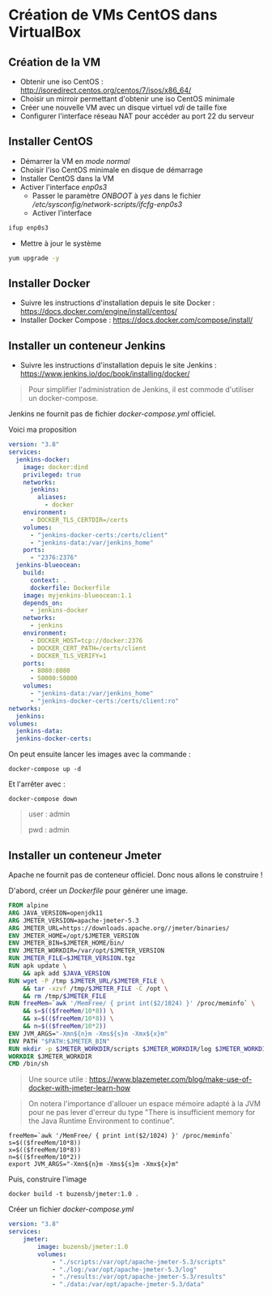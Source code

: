 # Création de VMs CentOS dans VirtualBox

## Création de la VM

* Obtenir une iso CentOS : http://isoredirect.centos.org/centos/7/isos/x86_64/
* Choisir un mirroir permettant d'obtenir une iso CentOS minimale
* Créer une nouvelle VM avec un disque virtuel _vdi_ de taille fixe
* Configurer l'interface réseau NAT pour accéder au port 22 du serveur

## Installer CentOS

* Démarrer la VM en _mode normal_
* Choisir l'iso CentOS minimale en disque de démarrage
* Installer CentOS dans la VM
* Activer l'interface _enp0s3_
    * Passer le paramètre _ONBOOT_ à _yes_ dans le fichier _/etc/sysconfig/network-scripts/ifcfg-enp0s3_
    * Activer l'interface

```bash
ifup enp0s3
```

* Mettre à jour le système

```bash
yum upgrade -y
```

## Installer Docker

* Suivre les instructions d'installation depuis le site Docker : https://docs.docker.com/engine/install/centos/
* Installer Docker Compose : https://docs.docker.com/compose/install/


## Installer un conteneur Jenkins

* Suivre les instructions d'installation depuis le site Jenkins : https://www.jenkins.io/doc/book/installing/docker/

> Pour simplifier l'administration de Jenkins, il est commode d'utiliser un docker-compose.

Jenkins ne fournit pas de fichier _docker-compose.yml_ officiel.

Voici ma proposition

```yaml
version: "3.8"
services:
  jenkins-docker:
    image: docker:dind
    privileged: true
    networks:
      jenkins:
        aliases:
          - docker
    environment:
      - DOCKER_TLS_CERTDIR=/certs
    volumes:
      - "jenkins-docker-certs:/certs/client"
      - "jenkins-data:/var/jenkins_home"
    ports:
      - "2376:2376"
  jenkins-blueocean:
    build:
      context: .
      dockerfile: Dockerfile
    image: myjenkins-blueocean:1.1
    depends_on:
      - jenkins-docker
    networks:
      - jenkins
    environment:
      - DOCKER_HOST=tcp://docker:2376
      - DOCKER_CERT_PATH=/certs/client
      - DOCKER_TLS_VERIFY=1
    ports:
      - 8080:8080
      - 50000:50000
    volumes:
      - "jenkins-data:/var/jenkins_home"
      - "jenkins-docker-certs:/certs/client:ro"
networks:
  jenkins:
volumes:
  jenkins-data:
  jenkins-docker-certs:
```
 
On peut ensuite lancer les images avec la commande :
```shell script
docker-compose up -d
```

Et l'arrêter avec :
```shell script
docker-compose down
```

> user : admin
>
> pwd : admin

## Installer un conteneur Jmeter

Apache ne fournit pas de conteneur officiel.
Donc nous allons le construire !

D'abord, créer un _Dockerfile_ pour générer une image.

```Dockerfile
FROM alpine
ARG JAVA_VERSION=openjdk11
ARG JMETER_VERSION=apache-jmeter-5.3
ARG JMETER_URL=https://downloads.apache.org//jmeter/binaries/
ENV JMETER_HOME=/opt/$JMETER_VERSION
ENV JMETER_BIN=$JMETER_HOME/bin/
ENV JMETER_WORKDIR=/var/opt/$JMETER_VERSION
RUN JMETER_FILE=$JMETER_VERSION.tgz
RUN apk update \
    && apk add $JAVA_VERSION
RUN wget -P /tmp $JMETER_URL/$JMETER_FILE \
    && tar -xzvf /tmp/$JMETER_FILE -C /opt \
    && rm /tmp/$JMETER_FILE
RUN freeMem=`awk '/MemFree/ { print int($2/1024) }' /proc/meminfo` \
    && s=$(($freeMem/10*8)) \
    && x=$(($freeMem/10*8)) \
    && n=$(($freeMem/10*2))
ENV JVM_ARGS="-Xmn${n}m -Xms${s}m -Xmx${x}m"
ENV PATH "$PATH:$JMETER_BIN"
RUN mkdir -p $JMETER_WORKDIR/scripts $JMETER_WORKDIR/log $JMETER_WORKDIR/results $JMETER_WORKDIR/data
WORKDIR $JMETER_WORKDIR
CMD /bin/sh
```

> Une source utile : https://www.blazemeter.com/blog/make-use-of-docker-with-jmeter-learn-how

> On notera l'importance d'allouer un espace mémoire adapté à la JVM pour ne pas lever d'erreur du type "There is insufficient memory for the Java Runtime Environment to continue".

```shell script
freeMem=`awk '/MemFree/ { print int($2/1024) }' /proc/meminfo`
s=$(($freeMem/10*8))
x=$(($freeMem/10*8))
n=$(($freeMem/10*2))
export JVM_ARGS="-Xmn${n}m -Xms${s}m -Xmx${x}m"
```

Puis, construire l'image

```shell script
docker build -t buzensb/jmeter:1.0 .
```

Créer un fichier _docker-compose.yml_
```yaml
version: "3.8"
services:
    jmeter:
        image: buzensb/jmeter:1.0
        volumes:
            - "./scripts:/var/opt/apache-jmeter-5.3/scripts"
            - "./log:/var/opt/apache-jmeter-5.3/log"
            - "./results:/var/opt/apache-jmeter-5.3/results"
            - "./data:/var/opt/apache-jmeter-5.3/data"
```
